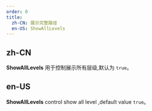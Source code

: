 ```yaml
---
order: 0
title:
  zh-CN: 展示完整路径
  en-US: ShowAllLevels
---
```


## zh-CN

**ShowAllLevels** 用于控制展示所有层级,默认为 `true`。

## en-US
**ShowAllLevels** control show all level ,default value `true`。